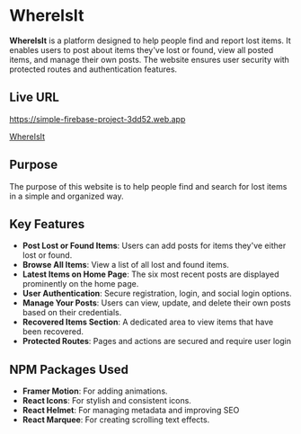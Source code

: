 # WhereIsIt

**WhereIsIt** is a platform designed to help people find and report lost items. It enables users to post about items they've lost or found, view all posted items, and manage their own posts. The website ensures user security with protected routes and authentication features.

## Live URL
https://simple-firebase-project-3dd52.web.app

[WhereIsIt](https://simple-firebase-project-3dd52.web.app/)

## Purpose

The purpose of this website is to help people find and search for lost items in a simple and organized way.

## Key Features

- **Post Lost or Found Items**: Users can add posts for items they've either lost or found.  
- **Browse All Items**: View a list of all lost and found items.  
- **Latest Items on Home Page**: The six most recent posts are displayed prominently on the home page.  
- **User Authentication**: Secure registration, login, and social login options.  
- **Manage Your Posts**: Users can view, update, and delete their own posts based on their credentials.  
- **Recovered Items Section**: A dedicated area to view items that have been recovered.  
- **Protected Routes**: Pages and actions are secured and require user login

## NPM Packages Used

- **Framer Motion**: For adding animations.  
- **React Icons**: For stylish and consistent icons.  
- **React Helmet**: For managing metadata and improving SEO  
- **React Marquee**: For creating scrolling text effects.
